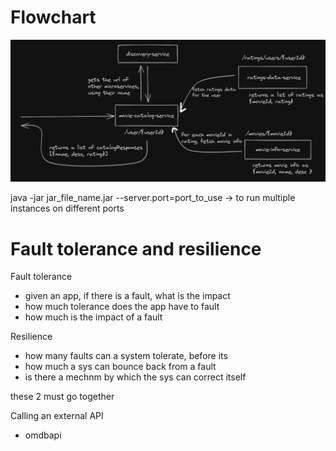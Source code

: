 # Flowchart

![flowchart](./%23img/flowchart.jpg)

java -jar jar_file_name.jar --server.port=port_to_use 
-> to run multiple instances on different ports


# Fault tolerance and resilience

Fault tolerance
- given an app, if there is a fault, what is the impact
- how much tolerance does the app have to fault
- how much is the impact of a fault

Resilience
- how many faults can a system tolerate, before its
- how much a sys can bounce back from a fault
- is there a mechnm by which the sys can correct itself

these 2 must go together

Calling an external API
- omdbapi
